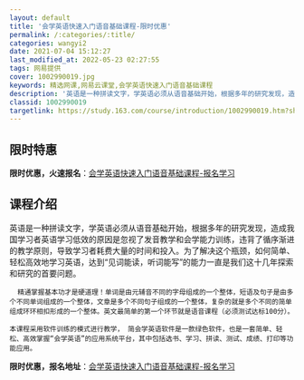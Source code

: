 ```yaml
---
layout: default
title: '会学英语快速入门语音基础课程-限时优惠'
permalink: /:categories/:title/
categories: wangyi2
date: 2021-07-04 15:12:27
last_modified_at: 2022-05-23 02:27:55
tags: 网易提供
cover: 1002990019.jpg
keywords: 精选网课,网易云课堂,会学英语快速入门语音基础课程
description: '英语是一种拼读文字，学英语必须从语音基础开始，根据多年的研究发现，造成我国学习者英语学习低效的原因是忽视了发音教学和会学'
classid: 1002990019
targetlink: https://study.163.com/course/introduction/1002990019.htm?share=1&shareId=1025206652&utm_campaign=share&utm_medium=iphoneShare&utm_source=&utm_u=1025206652
---
```


## 限时特惠

**限时优惠，火速报名**：[会学英语快速入门语音基础课程-报名学习](https://study.163.com/course/introduction/1002990019.htm?share=1&shareId=1025206652&utm_campaign=share&utm_medium=iphoneShare&utm_source=&utm_u=1025206652)

## 课程介绍

英语是一种拼读文字，学英语必须从语音基础开始，根据多年的研究发现，造成我国学习者英语学习低效的原因是忽视了发音教学和会学能力训练，违背了循序渐进的教学原则，导致学习者耗费大量的时间和投入。为了解决这个瓶颈，如何简单、轻松高效地学习英语，达到“见词能读，听词能写”的能力一直是我们这十几年探索和研究的首要问题。

      精通掌握基本功才是硬道理！单词是由元辅音不同的字母组成的一个整体，短语及句子是由多个不同单词组成的一个整体，文章是多个不同句子组成的一个整体，复杂的就是多个不同的简单组成环环相扣形成的一个整体。英文最简单的第一个环节就是语音课程（必须测试达标100分）。

    本课程采用软件训练的模式进行教学， 简会学英语软件是一款绿色软件，也是一套简单、轻松、高效掌握“会学英语”的应用系统平台，其中包括选书、学习、拼读、测试、成绩、打印等功能应用。

**限时优惠，报名地址**：[会学英语快速入门语音基础课程-报名学习](https://study.163.com/course/introduction/1002990019.htm?share=1&shareId=1025206652&utm_campaign=share&utm_medium=iphoneShare&utm_source=&utm_u=1025206652)

